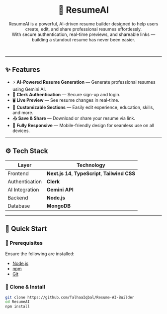 <div align="center">
  <br />
  <h1>📄 ResumeAI</h1>

  <p>
    ResumeAI is a powerful, AI-driven resume builder designed to help users create, edit, and share professional resumes effortlessly. <br />
    With secure authentication, real-time previews, and shareable links — building a standout resume has never been easier.
  </p>

  <br />
</div>

---

## ✨ Features

- ⚡ **AI-Powered Resume Generation** — Generate professional resumes using Gemini AI.
- 🔐 **Clerk Authentication** — Secure sign-up and login.
- 🖥️ **Live Preview** — See resume changes in real-time.
- 🎯 **Customizable Sections** — Easily edit experience, education, skills, and more.
- 📤 **Save & Share** — Download or share your resume via link.
- 📱 **Fully Responsive** — Mobile-friendly design for seamless use on all devices.

---

## ⚙️ Tech Stack

| Layer        | Technology           |
|--------------|----------------------|
| Frontend     | **Next.js 14**, **TypeScript**, **Tailwind CSS** |
| Authentication | **Clerk** |
| AI Integration | **Gemini API** |
| Backend      | **Node.js** |
| Database     | **MongoDB** |

---

## 🚀 Quick Start

### 🧰 Prerequisites

Ensure the following are installed:

- [Node.js](https://nodejs.org/)
- [npm](https://www.npmjs.com/)
- [Git](https://git-scm.com/)

### 🔄 Clone & Install

```bash
git clone https://github.com/TalhaaIqbal/Resume-AI-Builder
cd ResumeAI
npm install
